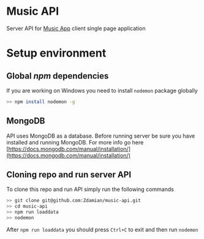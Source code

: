 # Music API

Server API for [Music App](https://github.com/Zdamian/music-app) client single page application

# Setup environment

## Global *npm* dependencies

If you are working on Windows you need to install `nodemon` package globally
```bash
>> npm install nodemon -g
```

## MongoDB

API uses MongoDB as a database. Before running server be sure you have installed and running MongoDB. For more info go here [https://docs.mongodb.com/manual/installation/](https://docs.mongodb.com/manual/installation/)

## Cloning repo and run server API

To clone this repo and run API simply run the following commands
```bash
>> git clone git@github.com:Zdamian/music-api.git
>> cd music-api
>> npm run loaddata
>> nodemon
```
After `npm run loaddata` you should press `Ctrl+C` to exit and then run `nodemon`

